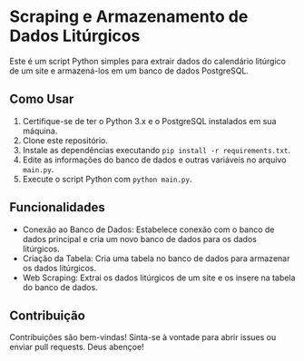 # Scraping e Armazenamento de Dados Litúrgicos

Este é um script Python simples para extrair dados do calendário litúrgico de um site e armazená-los em um banco de dados PostgreSQL.

## Como Usar

1. Certifique-se de ter o Python 3.x e o PostgreSQL instalados em sua máquina.
2. Clone este repositório.
3. Instale as dependências executando `pip install -r requirements.txt`.
4. Edite as informações do banco de dados e outras variáveis no arquivo `main.py`.
5. Execute o script Python com `python main.py`.

## Funcionalidades

- Conexão ao Banco de Dados: Estabelece conexão com o banco de dados principal e cria um novo banco de dados para os dados litúrgicos.
- Criação da Tabela: Cria uma tabela no banco de dados para armazenar os dados litúrgicos.
- Web Scraping: Extrai os dados litúrgicos de um site e os insere na tabela do banco de dados.

## Contribuição

Contribuições são bem-vindas! Sinta-se à vontade para abrir issues ou enviar pull requests. Deus abençoe!

